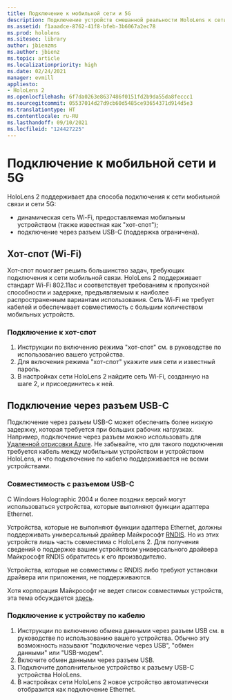 ```yaml
---
title: Подключение к мобильной сети и 5G
description: Подключение устройств смешанной реальности HoloLens к сети мобильной связи.
ms.assetid: f1aaadce-8762-41f8-bfeb-3b6067a2ec78
ms.prod: hololens
ms.sitesec: library
author: jbienzms
ms.author: jbienz
ms.topic: article
ms.localizationpriority: high
ms.date: 02/24/2021
manager: evmill
appliesto:
- HoloLens 2
ms.openlocfilehash: 6f7da0263e8637486f0151fd2b9da55da8feccc1
ms.sourcegitcommit: 05537014d27d9cb60d5485ce93654371d914d5e3
ms.translationtype: HT
ms.contentlocale: ru-RU
ms.lasthandoff: 09/10/2021
ms.locfileid: "124427225"
---
```

# <a name="connect-to-cellular-and-5g"></a>Подключение к мобильной сети и 5G

HoloLens 2 поддерживает два способа подключения к сети мобильной связи и сети 5G:

- динамическая сеть Wi-Fi, предоставляемая мобильным устройством (также известная как "хот-спот");
- подключение через разъем USB-C (поддержка ограничена).

## <a name="hotspot-wifi"></a>Хот-спот (Wi-Fi)

Хот-спот помогает решить большинство задач, требующих подключения к сети мобильной связи. HoloLens 2 поддерживает стандарт Wi-Fi 802.11ac и соответствует требованиям к пропускной способности и задержке, предъявляемым к наиболее распространенным вариантам использования. Сеть Wi-Fi не требует кабелей и обеспечивает совместимость с большим количеством мобильных устройств.

### <a name="connecting-to-a-hotspot"></a>Подключение к хот-спот

1. Инструкции по включению режима "хот-спот" см. в руководстве по использованию вашего устройства.
1. Для включения режима "хот-спот" укажите имя сети и известный пароль.
1. В настройках сети HoloLens 2 найдите сеть Wi-Fi, созданную на шаге 2, и присоединитесь к ней.

## <a name="usb-c-tethering"></a>Подключение через разъем USB-C

Подключение через разъем USB-C может обеспечить более низкую задержку, которая требуется при больших рабочих нагрузках. Например, подключение через разъем можно использовать для [Удаленной отрисовки Azure](https://azure.microsoft.com/services/remote-rendering). Не забывайте, что для такого подключения требуется кабель между мобильным устройством и устройством HoloLens, и что подключение по кабелю поддерживается не всеми устройствами.

### <a name="usb-c-compatibility"></a>Совместимость с разъемом USB-C

С Windows Holographic 2004 и более поздних версий могут использоваться устройства, которые выполняют функции адаптера Ethernet.

Устройства, которые не выполняют функции адаптера Ethernet, должны поддерживать универсальный драйвер Майкрософт [RNDIS](/windows-hardware/drivers/network/overview-of-remote-ndis--rndis-). Но из этих устройств лишь часть совместима с HoloLens 2. Для получения сведений о поддержке вашим устройством универсального драйвера Майкрософт RNDIS обратитесь к его производителю.

Устройства, которые не совместимы с RNDIS либо требуют установки драйвера или приложения, не поддерживаются.

Хотя корпорация Майкрософт не ведет список совместимых устройств, эта тема обсуждается [здесь](https://aka.ms/HLCommunityCell).

### <a name="connecting-to-a-tethered-device"></a>Подключение к устройству по кабелю

1. Инструкции по включению обмена данными через разъем USB см. в руководстве по использованию вашего устройства. Обычно эту возможность называют "подключение через USB", "обмен данными" или "USB-модем".
1. Включите обмен данными через разъем USB.
1. Подключите дополнительное устройство к разъему USB-C устройства HoloLens.
1. В настройках сети HoloLens 2 новое устройство автоматически отобразится как подключение Ethernet.
